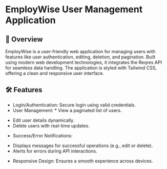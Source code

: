 # EmployWise User Management Application

## 🚀 Overview
EmployWise is a user-friendly web application for managing users with features like user authentication, editing, deletion, and pagination. Built using modern web development technologies, it integrates the Reqres API for seamless data handling. The application is styled with Tailwind CSS, offering a clean and responsive user interface.

## 🛠️ Features
- Login/Authentication: Secure login using valid credentials.
- User Management: * View a paginated list of users.
* Edit user details dynamically.
* Delete users with real-time updates.
- Success/Error Notifications:
* Displays messages for successful operations (e.g., edit or delete).
* Alerts for errors during API interactions.
- Responsive Design: Ensures a smooth experience across devices.

